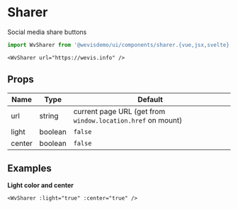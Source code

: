 # Sharer

Social media share buttons
<WvSharer url="https://wevis.info" />

```js
import WvSharer from '@wevisdemo/ui/components/sharer.{vue,jsx,svelte}';
```

```vue
<WvSharer url="https://wevis.info" />
```

## Props

| Name   | Type    | Default                                                     |
| ------ | ------- | ----------------------------------------------------------- |
| url    | string  | current page URL (get from `window.location.href` on mount) |
| light  | boolean | `false`                                                     |
| center | boolean | `false`                                                     |

## Examples

**Light color and center**

<div style="background-color: black;">
  <WvSharer :light="true" :center="true" />
</div>

```vue
<WvSharer :light="true" :center="true" />
```
